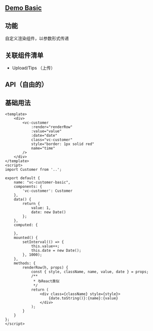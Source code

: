 ## [Demo Basic](https://wya-team.github.io/wya-vc/dist/create-customer/basic.html)
## 功能
自定义渲染组件，以参数形式传递

## 关联组件清单

- Upload/Tips （上传）

## API（自由的）

## 基础用法

```vue
<template>
	<div>
		<vc-customer
			:render="renderRow"
			:value="value" 
			:date="date" 
			class="vc-customer"
			style="border: 1px solid red"
			name="time"
		/>
	</div>
</template>
<script>
import Customer from '..';

export default {
	name: "vc-customer-basic",
	components: {
		'vc-customer': Customer
	},
	data() {
		return {
			value: 1,
			date: new Date()
		};
	},
	computed: {
		
	},
	mounted() {
		setInterval(() => {
			this.value++;
			this.date = new Date();
		}, 1000);
	},
	methods: {
		renderRow(h, props) {
			const { style, className, name, value, date } = props;
			/**
			 * 与React类似
			 */
			return (
				<div class={className} style={style}>
					{date.toString()}:{name}:{value}
				</div>
			);
		}
	}
};
</script>


```